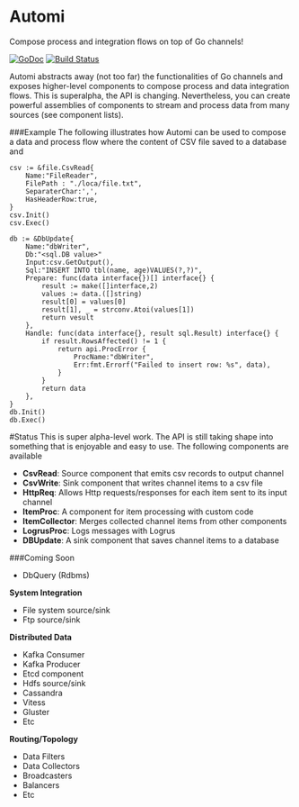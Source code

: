 Automi
======
Compose process and integration flows on top of Go channels!

[![GoDoc](https://godoc.org/github.com/vladimirvivien/automi?status.svg)](https://godoc.org/github.com/vladimirvivien/automi)
[![Build Status](https://travis-ci.org/vladimirvivien/automi.svg)](https://travis-ci.org/vladimirvivien/automi)

Automi abstracts away (not too far) the functionalities of Go channels and exposes higher-level components to compose process and data integration flows.  This is superalpha, the API is changing.  Nevertheless, you can create powerful assemblies of components to stream and process data from many sources (see component lists).

###Example
The following illustrates how Automi can be used to compose a data and process flow where the content of CSV file saved to a database and 

```
csv := &file.CsvRead{
    Name:"FileReader",
    FilePath : "./loca/file.txt",
    SeparaterChar:',',
    HasHeaderRow:true,
}
csv.Init()
csv.Exec()

db := &DbUpdate{
    Name:"dbWriter",
    Db:"<sql.DB value>"
    Input:csv.GetOutput(),
    Sql:"INSERT INTO tbl(name, age)VALUES(?,?)",
    Prepare: func(data interface{})[] interface{} {
	    result := make([]interface,2)
        values := data.([]string)
        result[0] = values[0]
        result[1], _ = strconv.Atoi(values[1])
        return vesult
    },
    Handle: func(data interface{}, result sql.Result) interface{} {
        if result.RowsAffected() != 1 {
            return api.ProcError {
                ProcName:"dbWriter",
                Err:fmt.Errorf("Failed to insert row: %s", data),
            }
        }
        return data
    },
}
db.Init()
db.Exec()
```
#Status
This is super alpha-level work.  The API is still taking shape into something that is enjoyable and easy to use.  The following components are available

 - **CsvRead**: Source component that emits csv records to output channel
 - **CsvWrite**: Sink component that writes channel items to a csv file
 - **HttpReq**: Allows Http requests/responses for each item sent to its input channel
 - **ItemProc**: A component for item processing with custom code
 - **ItemCollector**: Merges collected channel items from other components
 - **LogrusProc**: Logs messages with Logrus 
 - **DBUpdate**: A sink component that saves channel items to a database

###Coming Soon
 - DbQuery (Rdbms)

**System Integration**
 - File system source/sink
 - Ftp source/sink

**Distributed Data**
 - Kafka Consumer
 - Kafka Producer
 - Etcd component
 - Hdfs source/sink
 - Cassandra
 - Vitess
 - Gluster
 - Etc

**Routing/Topology**
 - Data Filters
 - Data Collectors
 - Broadcasters
 - Balancers
 - Etc

